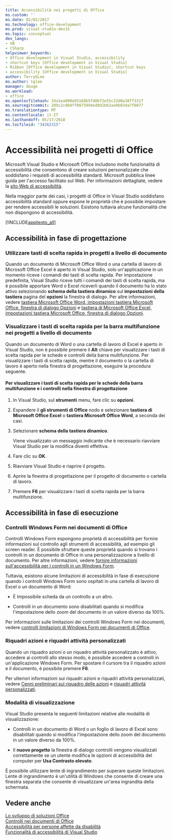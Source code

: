 ```yaml
---
title: Accessibilità nei progetti di Office
ms.custom: ''
ms.date: 02/02/2017
ms.technology: office-development
ms.prod: visual-studio-dev15
ms.topic: conceptual
dev_langs:
- VB
- CSharp
helpviewer_keywords:
- Office development in Visual Studio, accessibility
- shortcut keys [Office development in Visual Studio]
- Ribbon [Office development in Visual Studio], shortcut keys
- accessibility [Office development in Visual Studio]
author: TerryGLee
ms.author: tglee
manager: douge
ms.workload:
- office
ms.openlocfilehash: 34a1ea090e85168b5fd0bf2e55c22d0a38ff331f
ms.sourcegitcommit: 209c2c068ff0975994ed892b62aa9b834a7f6077
ms.translationtype: MT
ms.contentlocale: it-IT
ms.lasthandoff: 05/17/2018
ms.locfileid: "34262315"
---
```

# <a name="accessibility-in-office-projects"></a>Accessibilità nei progetti di Office
  Microsoft Visual Studio e Microsoft Office includono molte funzionalità di accessibilità che consentono di creare soluzioni personalizzate che soddisfano i requisiti di accessibilità standard. Microsoft pubblica linee guida per l'accesso facilitato sul Web. Per informazioni dettagliate, vedere la [sito Web di accessibilità](http://go.microsoft.com/fwlink/?LinkID=37113).  

 Nella maggior parte dei casi, i progetti di Office in Visual Studio soddisfano accessibilità standard oppure espone le proprietà che è possibile impostare per rendere accessibili le soluzioni. Esistono tuttavia alcune funzionalità che non dispongono di accessibilità.  

 [!INCLUDE[appliesto_all](../vsto/includes/appliesto-all-md.md)]  

## <a name="accessibility-at-design-time"></a>Accessibilità in fase di progettazione  

### <a name="use-shortcut-keys-in-document-level-projects"></a>Utilizzare tasti di scelta rapida in progetti a livello di documento  
 Quando un documento di Microsoft Office Word o una cartella di lavoro di Microsoft Office Excel è aperto in Visual Studio, solo un'applicazione in un momento riceve i comandi dei tasti di scelta rapida. Per impostazione predefinita, Visual Studio riceve tutti i comandi dei tasti di scelta rapida, ma è possibile apportare Word o Excel riceverli quando il documento ha lo stato attivo selezionando **schema della tastiera dinamico** sul **impostazioni della tastiera** pagina del **opzioni** la finestra di dialogo. Per altre informazioni, vedere [tastiera Microsoft Office Word, impostazioni tastiera Microsoft Office, finestra di dialogo Opzioni](../vsto/microsoft-office-word-keyboard-microsoft-office-keyboard-settings-options-dialog-box.md) e [tastiera di Microsoft Office Excel, impostazioni tastiera Microsoft Office, finestra di dialogo Opzioni](../vsto/microsoft-office-excel-keyboard-microsoft-office-keyboard-settings-options-dialog-box.md).  

### <a name="display-shortcut-keys-for-the-ribbon-in-document-level-projects"></a>Visualizzare i tasti di scelta rapida per la barra multifunzione nei progetti a livello di documento  
 Quando un documento di Word o una cartella di lavoro di Excel è aperto in Visual Studio, non è possibile premere il **Alt** chiave per visualizzare i tasti di scelta rapida per le schede e controlli della barra multifunzione. Per visualizzare i tasti di scelta rapida, mentre il documento o la cartella di lavoro è aperto nella finestra di progettazione, eseguire la procedura seguente.  

#### <a name="to-view-shortcut-keys-for-ribbon-tabs-and-controls-in-the-designer"></a>Per visualizzare i tasti di scelta rapida per le schede della barra multifunzione e i controlli nella finestra di progettazione  

1.  In Visual Studio, sul **strumenti** menu, fare clic su **opzioni**.  

2.  Espandere il **gli strumenti di Office** nodo e selezionare **tastiera di Microsoft Office Excel** o **tastiera Microsoft Office Word**, a seconda dei casi.  

3.  Selezionare **schema della tastiera dinamico**.  

     Viene visualizzato un messaggio indicante che è necessario riavviare Visual Studio per la modifica diventi effettiva.  

4.  Fare clic su **OK**.  

5.  Riavviare Visual Studio e riaprire il progetto.  

6.  Aprire la finestra di progettazione per il progetto di documento o cartella di lavoro.  

7.  Premere **F6** per visualizzare i tasti di scelta rapida per la barra multifunzione.  

## <a name="accessibility-at-runtime"></a>Accessibilità in fase di esecuzione  

### <a name="windows-forms-controls-on-office-documents"></a>Controlli Windows Form nei documenti di Office  
 Controlli Windows Form espongono proprietà di accessibilità per fornire informazioni sul controllo agli strumenti di accessibilità, ad esempio gli screen reader. È possibile sfruttare queste proprietà quando si trovano i controlli in un documento di Office in una personalizzazione a livello di documento. Per altre informazioni, vedere [fornire informazioni sull'accessibilità per i controlli in un Windows Form](/dotnet/framework/winforms/controls/providing-accessibility-information-for-controls-on-a-windows-form).  

 Tuttavia, esistono alcune limitazioni di accessibilità in fase di esecuzione quando i controlli Windows Form sono ospitati in una cartella di lavoro di Excel o un documento di Word:  

-   È Impossibile scheda da un controllo a un altro.  

-   Controlli in un documento sono disabilitati quando si modifica l'impostazione dello zoom del documento in un valore diverso da 100%.  

 Per informazioni sulle limitazioni dei controlli Windows Form nei documenti, vedere [controlli limitazioni di Windows Form nei documenti di Office](../vsto/limitations-of-windows-forms-controls-on-office-documents.md).  

### <a name="actions-panes-and-custom-task-panes"></a>Riquadri azioni e riquadri attività personalizzati  
 Quando un riquadro azioni o un riquadro attività personalizzato è attivo, accedere ai controlli allo stesso modo, è possibile accedere a controlli in un'applicazione Windows Form. Per spostare il cursore tra il riquadro azioni e il documento, è possibile premere **F6**.  

 Per ulteriori informazioni sui riquadri azioni e riquadri attività personalizzati, vedere [Cenni preliminari sul riquadro delle azioni](../vsto/actions-pane-overview.md) e [riquadri attività personalizzati](../vsto/custom-task-panes.md).  

### <a name="display-modes"></a>Modalità di visualizzazione  
 Visual Studio presenta le seguenti limitazioni relative alle modalità di visualizzazione:  

-   Controlli in un documento di Word o un foglio di lavoro di Excel sono disabilitati quando si modifica l'impostazione dello zoom del documento in un valore diverso da 100%.  

-   Il **nuovo progetto** la finestra di dialogo controlli vengono visualizzati correttamente se un utente modifica le opzioni di accessibilità del computer per **Usa Contrasto elevato**.  

 È possibile utilizzare lente di ingrandimento per superare queste limitazioni. Lente di ingrandimento è un'utilità di Windows che consente di creare una finestra separata che consente di visualizzare un'area ingrandita della schermata.  

## <a name="see-also"></a>Vedere anche  
 [Lo sviluppo di soluzioni Office](../vsto/developing-office-solutions.md)   
 [Controlli nei documenti di Office](../vsto/controls-on-office-documents.md)   
 [Accessibilità per persone affette da disabilità](/visualstudio/ide/reference/accessibility-for-people-with-disabilities)   
 [Funzionalità di accessibilità di Visual Studio](/visualstudio/ide/reference/accessibility-features-of-visual-studio)  
